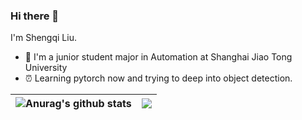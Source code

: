 ### Hi there 👋

<!--
**LSQsjtu/LSQsjtu** is a ✨ _special_ ✨ repository because its `README.md` (this file) appears on your GitHub profile.

Here are some ideas to get you started:

- 🔭 I’m currently working on ...
- 🌱 I’m currently learning ...
- 👯 I’m looking to collaborate on ...
- 🤔 I’m looking for help with ...
- 💬 Ask me about ...
- 📫 How to reach me: ...
- 😄 Pronouns: ...
- ⚡ Fun fact: ...
-->
I'm Shengqi Liu.

- 👷 I'm a junior student major in Automation at Shanghai Jiao Tong University
- ⏰ Learning pytorch now and trying to deep into object detection.

| <a><img align="center" src="https://github-readme-stats.vercel.app/api?username=LSQsjtu&show_icons=true&include_all_commits=true&theme=buefy&hide_border=true" alt="Anurag's github stats" /></a> | <a><img align="center" src="https://github-readme-stats.vercel.app/api/top-langs/?username=LSQsjtu&layout=compact&theme=buefy&hide_border=true" /></a> |
| ------------- | ------------- |

